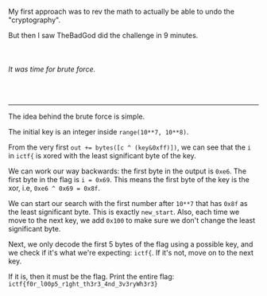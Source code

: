 
My first approach was to rev the math to actually be able to undo the "cryptography".

But then I saw TheBadGod did the challenge in 9 minutes.

<br>

###### It was time for brute force.

<br>

---

The idea behind the brute force is simple.

The initial key is an integer inside `range(10**7, 10**8)`.

From the very first `out += bytes([c ^ (key&0xff)])`, we can see that the `i` in `ictf{`
is xored with the least significant byte of the key.

We can work our way backwards: the first byte in the output is `0xe6`. The first byte in the flag
is `i = 0x69`. This means the first byte of the key is the xor, i.e, `0xe6 ^ 0x69 = 0x8f`.

We can start our search with the first number after `10**7` that has `0x8f` as the least significant byte.
This is exactly `new_start`. Also, each time we move to the next key, we add `0x100` to make sure 
we don't change the least significant byte.

Next, we only decode the first 5 bytes of the flag using a possible key, and we check if it's what
we're expecting: `ictf{`. If it's not, move on to the next key. 

If it is, then it must be the flag. Print the entire flag: <br>
`ictf{f0r_l00p5_r1ght_th3r3_4nd_3v3ryWh3r3}`
